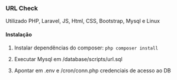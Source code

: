 ### URL Check
Utilizado PHP, Laravel, JS, Html, CSS, Bootstrap, Mysql e Linux

#### Instalação
1. Instalar dependências do composer:
`php composer install`

2. Executar Mysql em /database/scripts/url.sql

3. Apontar em .env e /cron/conn.php credenciais de acesso ao DB
